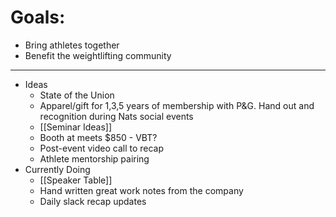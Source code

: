 # Goals: 
- Bring athletes together
- Benefit the weightlifting community
--- 
- Ideas
	- State of the Union
	- Apparel/gift for 1,3,5 years of membership with P&G. Hand out and recognition during Nats social events
	- [[Seminar Ideas]]
	- Booth at meets $850 - VBT?
	- Post-event video call to recap
	- Athlete mentorship pairing
- Currently Doing
	- [[Speaker Table]]	
	- Hand written great work notes from the company
	- Daily slack recap updates